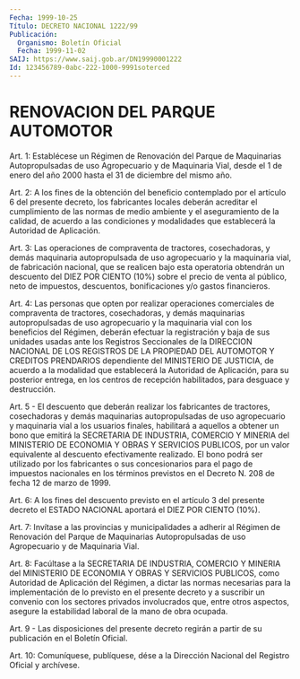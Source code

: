 ```yaml
---
Fecha: 1999-10-25
Título: DECRETO NACIONAL 1222/99
Publicación:
  Organismo: Boletín Oficial
  Fecha: 1999-11-02
SAIJ: https://www.saij.gob.ar/DN19990001222
Id: 123456789-0abc-222-1000-9991soterced
---
```

# RENOVACION DEL PARQUE AUTOMOTOR

<a id="1"></a>
Art. 1: Establécese  un  Régimen  de Renovación del Parque de Maquinarias Autopropulsadas de uso Agropecuario  y  de  Maquinaria Vial, desde el 1 de enero del año 2000 hasta el 31 de diciembre del mismo año.

<a id="2"></a>
Art. 2: A los fines de la obtención del beneficio contemplado por el artículo 6 del presente decreto, los fabricantes locales deberán acreditar  el  cumplimiento de las normas de medio ambiente  y  el aseguramiento de  la  calidad,  de  acuerdo  a  las  condiciones  y modalidades    que   establecerá  la  Autoridad  de  Aplicación.

<a id="3"></a>
Art. 3: Las operaciones de compraventa de tractores, cosechadoras, y  demás  maquinaria  autopropulsada  de  uso  agropecuario y la maquinaria  vial,  de  fabricación nacional, que se realicen  bajo esta operatoria obtendrán  un  descuento  del DIEZ POR CIENTO (10%) sobre el precio de venta al público, neto de impuestos, descuentos, bonificaciones y/o gastos financieros.

<a id="4"></a>
Art.  4:  Las  personas  que  opten  por  realizar   operaciones comerciales  de  compraventa  de  tractores, cosechadoras, y  demás maquinarias autopropulsadas de uso  agropecuario  y  la maquinaria vial con los beneficios del Régimen, deberán efectuar la registración  y  baja  de  sus  unidades  usadas ante los Registros Seccionales  de  la  DIRECCION NACIONAL DE LOS  REGISTROS  DE  LA PROPIEDAD DEL AUTOMOTOR  Y  CREDITOS  PRENDARIOS  dependiente del MINISTERIO  DE JUSTICIA, de acuerdo a la modalidad que  establecerá la Autoridad  de  Aplicación,  para  su  posterior  entrega, en los centros  de  recepción  habilitados,  para  desguace y destrucción.

<a id="5"></a>
Art.  5  -  El  descuento que deberán realizar los  fabricantes  de tractores, cosechadoras y demás maquinarias autopropulsadas de uso agropecuario y maquinaria vial a los usuarios finales, habilitará a  aquellos  a  obtener  un  bono  que  emitirá  la  SECRETARIA  DE INDUSTRIA, COMERCIO  Y MINERIA del MINISTERIO DE ECONOMIA Y OBRAS Y  SERVICIOS  PUBLICOS,  por  un  valor  equivalente  al  descuento efectivamente realizado.  El  bono  podrá  ser  utilizado  por los fabricantes   o  sus  concesionarios  para  el  pago  de  impuestos nacionales en  los  términos previstos en el Decreto N. 208 de fecha 12 de marzo de 1999.

<a id="6"></a>
Art. 6: A los fines  del  descuento  previsto en el artículo 3 del presente decreto el ESTADO NACIONAL aportará  el  DIEZ  POR CIENTO (10%).

<a id="7"></a>
Art. 7: Invítase a las provincias y municipalidades a adherir  al Régimen  de Renovación del Parque de Maquinarias Autopropulsadas de uso Agropecuario y de Maquinaria Vial.

<a id="8"></a>
Art. 8: Facúltase  a  la  SECRETARIA  DE  INDUSTRIA,  COMERCIO  Y MINERIA  del  MINISTERIO DE ECONOMIA Y OBRAS Y SERVICIOS PUBLICOS, como Autoridad  de  Aplicación  del  Régimen,  a  dictar las normas necesarias para la implementación de lo previsto en  el presente decreto   y  a  suscribir  un  convenio  con  los  sectores  privados involucrados  que,  entre  otros  aspectos,  asegure la estabilidad laboral de la mano de obra ocupada.

<a id="9"></a>
Art. 9 - Las disposiciones del presente decreto regirán a partir de su publicación en el Boletín Oficial.

<a id="10"></a>
Art. 10: Comuníquese,  publíquese,  dése  a la Dirección Nacional del Registro Oficial y archívese.